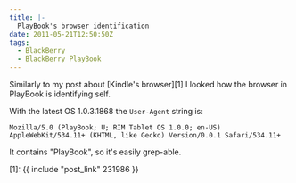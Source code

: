 ```yaml
---
title: |-
  PlayBook's browser identification
date: 2011-05-21T12:50:50Z
tags:
  - BlackBerry
  - BlackBerry PlayBook
---
```

Similarly to my post about [Kindle's browser][1] I looked how the browser in PlayBook is identifying self.

With the latest OS 1.0.3.1868 the `User-Agent` string is:

```text
Mozilla/5.0 (PlayBook; U; RIM Tablet OS 1.0.0; en-US) AppleWebKit/534.11+ (KHTML, like Gecko) Version/0.0.1 Safari/534.11+
```

It contains "PlayBook", so it's easily grep-able.

[1]: {{ include "post_link" 231986 }}